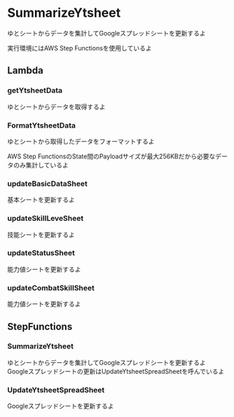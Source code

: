 # SummarizeYtsheet

ゆとシートからデータを集計してGoogleスプレッドシートを更新するよ

実行環境にはAWS Step Functionsを使用しているよ

## Lambda

### getYtsheetData

ゆとシートからデータを取得するよ

### FormatYtsheetData

ゆとシートから取得したデータをフォーマットするよ

AWS Step FunctionsのState間のPayloadサイズが最大256KBだから必要なデータのみ集計しているよ

### updateBasicDataSheet

基本シートを更新するよ

### updateSkillLeveSheet

技能シートを更新するよ

### updateStatusSheet

能力値シートを更新するよ

### updateCombatSkillSheet

能力値シートを更新するよ

## StepFunctions

### SummarizeYtsheet

ゆとシートからデータを集計してGoogleスプレッドシートを更新するよ
Googleスプレッドシートの更新はUpdateYtsheetSpreadSheetを呼んでいるよ

### UpdateYtsheetSpreadSheet

Googleスプレッドシートを更新するよ
